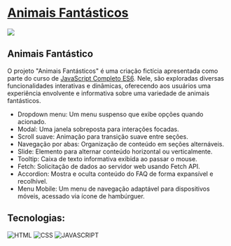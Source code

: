 # [Animais Fantásticos](https://larisnarciso.github.io/Origamid/JavaScript-Completo-ES6/Projeto-Final/index.html)

<img src="/Projeto-Final/img/animais-fantasticos.jpg">

## Animais Fantástico

O projeto "Animais Fantásticos" é uma criação fictícia apresentada como parte do curso de [JavaScript Completo ES6](https://www.origamid.com/curso/javascript-completo-es6/). Nele, são exploradas diversas funcionalidades interativas e dinâmicas, oferecendo aos usuários uma experiência envolvente e informativa sobre uma variedade de animais fantásticos.

- Dropdown menu: Um menu suspenso que exibe opções quando acionado.
- Modal: Uma janela sobreposta para interações focadas.
- Scroll suave: Animação para transição suave entre seções.
- Navegação por abas: Organização de conteúdo em seções alternáveis.
- Slide: Elemento para alternar conteúdo horizontal ou verticalmente.
- Tooltip: Caixa de texto informativa exibida ao passar o mouse.
- Fetch: Solicitação de dados ao servidor web usando Fetch API.
- Accordion: Mostra e oculta conteúdo do FAQ de forma expansível e recolhível.
- Menu Mobile: Um menu de navegação adaptável para dispositivos móveis, acessado via ícone de hambúrguer.

## Tecnologias:

![HTML](https://img.shields.io/badge/html-%2320232a.svg?style=for-the-badge&logo=html5&logoColor=%e34f26)
![CSS](https://img.shields.io/badge/css-%2320232a.svg?style=for-the-badge&logo=css3&logoColor=%2361dafb)
![JAVASCRIPT](https://img.shields.io/badge/javascript-%2320232a.svg?style=for-the-badge&logo=javascript&logoColor=%)
